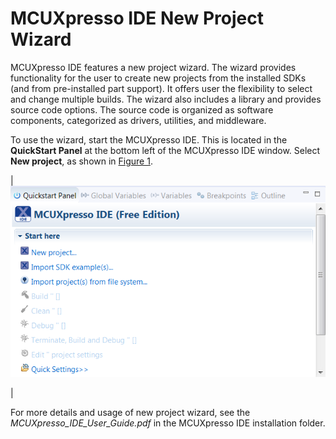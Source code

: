 # MCUXpresso IDE New Project Wizard

MCUXpresso IDE features a new project wizard. The wizard provides functionality for the user to create new projects from the installed SDKs \(and from pre-installed part support\). It offers user the flexibility to select and change multiple builds. The wizard also includes a library and provides source code options. The source code is organized as software components, categorized as drivers, utilities, and middleware.

To use the wizard, start the MCUXpresso IDE. This is located in the **QuickStart Panel** at the bottom left of the MCUXpresso IDE window. Select **New project**, as shown in [Figure 1](mcuxpresso_ide_new_project_wizard.md#FIG_IDEQSPANEL).

|![](../images/mcuxpresso_ide.png "MCUXpresso IDE Quickstart Panel")

|

For more details and usage of new project wizard, see the *MCUXpresso\_IDE\_User\_Guide.pdf* in the MCUXpresso IDE installation folder.

